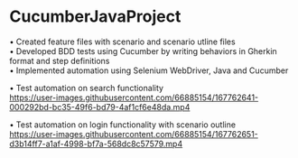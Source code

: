 # CucumberJavaProject
•	Created feature files with scenario and scenario utline files <br>
•	Developed BDD tests using Cucumber by writing behaviors in Gherkin format and step definitions <br>
•	Implemented automation using Selenium WebDriver, Java and Cucumber <br>

• Test automation on search functionality<br>
https://user-images.githubusercontent.com/66885154/167762641-000292bd-bc35-49f6-bd79-4af1cf6e48da.mp4


• Test automation on login functionality with scenario outline<br>
https://user-images.githubusercontent.com/66885154/167762651-d3b14ff7-a1af-4998-bf7a-568dc8c57579.mp4

